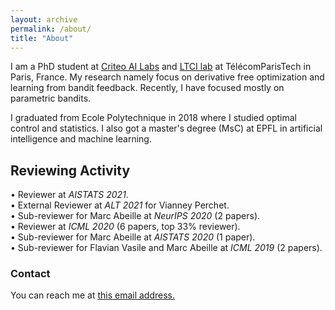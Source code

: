 ```yaml
---
layout: archive
permalink: /about/
title: "About"
---
```


I am a PhD student at [Criteo AI Labs](https://ailab.criteo.com) and [LTCI lab](https://www.telecom-paris.fr/fr/recherche/laboratoires/laboratoire-traitement-et-communication-de-linformation-ltci) at TélécomParisTech in Paris, France. My research namely focus on derivative free optimization and learning from bandit feedback. Recently, I have focused mostly on parametric bandits. 

I graduated from Ecole Polytechnique in 2018 where I studied optimal control and statistics. I also got a master's degree (MsC) at EPFL in artificial intelligence and machine learning. 

## Reviewing Activity 
• Reviewer at *AISTATS 2021*.<br/>
• External Reviewer at *ALT 2021* for Vianney Perchet.<br/>
• Sub-reviewer for Marc Abeille at *NeurIPS 2020* (2 papers). <br/>
• Reviewer at *ICML 2020* (6 papers, top 33% reviewer).<br/>
• Sub-reviewer for Marc Abeille at *AISTATS 2020* (1 paper).<br/>
• Sub-reviewer for Flavian Vasile and Marc Abeille at *ICML 2019* (2 papers).

### Contact
You can reach me at <a href = "mailto: l.faury@criteo.com">this email address.</a>